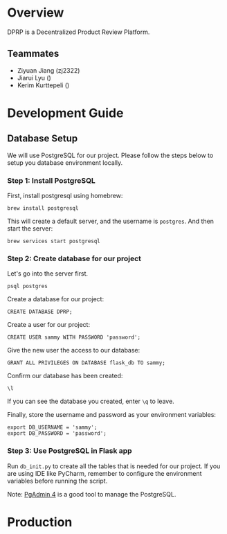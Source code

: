 # Overview
DPRP is a Decentralized Product Review Platform.
## Teammates
- Ziyuan Jiang (zj2322)
- Jiarui Lyu ()
- Kerim Kurttepeli ()

# Development Guide
## Database Setup
We will use PostgreSQL for our project. Please follow the steps below to setup you database environment locally.
### Step 1: Install PostgreSQL
First, install postgresql using homebrew:
```
brew install postgresql
```
This will create a default server, and the username is `postgres`. And then start the server:
```
brew services start postgresql
```

### Step 2: Create database for our project
Let's go into the server first.
```
psql postgres
```
Create a database for our project:
```
CREATE DATABASE DPRP;
```
Create a user for our project:
```
CREATE USER sammy WITH PASSWORD 'password';
```
Give the new user the access to our database:
```
GRANT ALL PRIVILEGES ON DATABASE flask_db TO sammy;
```
Confirm our database has been created:
```
\l
```
If you can see the database you created, enter `\q` to leave.

Finally, store the username and password as your environment variables:
```
export DB_USERNAME = 'sammy';
export DB_PASSWORD = 'password';
```


### Step 3: Use PostgreSQL in Flask app
Run `db_init.py` to create all the tables that is needed for our project. If you are using IDE like PyCharm, remember to configure the environment variables before running the script.

Note: 
[PgAdmin 4](https://www.postgresql.org/ftp/pgadmin/pgadmin4/v6.16/macos/) is a good tool to manage the PostgreSQL.

# Production

